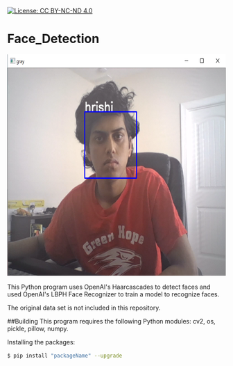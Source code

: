 [![License: CC BY-NC-ND 4.0](https://img.shields.io/badge/License-CC%20BY--NC--ND%204.0-lightgrey.svg)](https://creativecommons.org/licenses/by-nc-nd/4.0/)

# Face_Detection

<img src="example.png" height="509" width="643">

This Python program uses OpenAI's Haarcascades to detect faces and used OpenAI's LBPH Face Recognizer to train a model to recognize faces. 

The original data set is not included in this repository. 

##Building
This program requires the following Python modules: cv2, os, pickle, pillow, numpy.

Installing the packages: 
```bash
$ pip install "packageName" --upgrade
```
